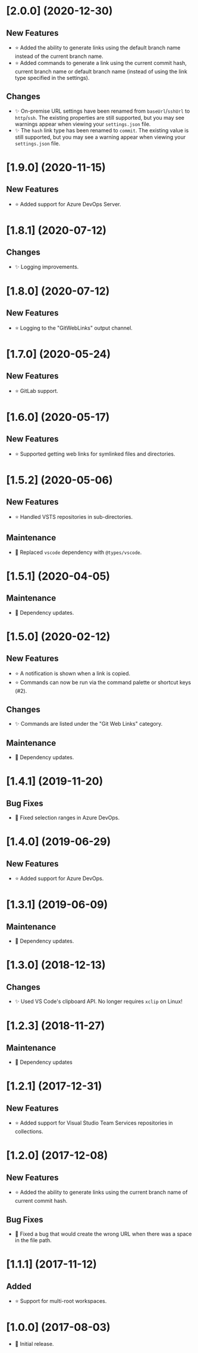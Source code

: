 # [2.0.0] (2020-12-30)

## New Features

-   ⭐ Added the ability to generate links using the default branch name instead of the current branch name.
-   ⭐ Added commands to generate a link using the current commit hash, current branch name or default branch name (instead of using the link type specified in the settings).

## Changes

-   ✨ On-premise URL settings have been renamed from `baseUrl`/`sshUrl` to `http`/`ssh`. The existing properties are still supported, but you may see warnings appear when viewing your `settings.json` file.
-   ✨ The `hash` link type has been renamed to `commit`. The existing value is still supported, but you may see a warning appear when viewing your `settings.json` file.

# [1.9.0] (2020-11-15)

## New Features

-   ⭐ Added support for Azure DevOps Server.

# [1.8.1] (2020-07-12)

## Changes

-   ✨ Logging improvements.

# [1.8.0] (2020-07-12)

## New Features

-   ⭐ Logging to the "GitWebLinks" output channel.

# [1.7.0] (2020-05-24)

## New Features

-   ⭐ GitLab support.

# [1.6.0] (2020-05-17)

## New Features

-   ⭐ Supported getting web links for symlinked files and directories.

# [1.5.2] (2020-05-06)

## New Features

-   ⭐ Handled VSTS repositories in sub-directories.

## Maintenance

-   🔨 Replaced `vscode` dependency with `@types/vscode`.

# [1.5.1] (2020-04-05)

## Maintenance

-   🔨 Dependency updates.

# [1.5.0] (2020-02-12)

## New Features

-   ⭐ A notification is shown when a link is copied.
-   ⭐ Commands can now be run via the command palette or shortcut keys (#2).

## Changes

-   ✨ Commands are listed under the "Git Web Links" category.

## Maintenance

-   🔨 Dependency updates.

# [1.4.1] (2019-11-20)

## Bug Fixes

-   🐛 Fixed selection ranges in Azure DevOps.

# [1.4.0] (2019-06-29)

## New Features

-   ⭐ Added support for Azure DevOps.

# [1.3.1] (2019-06-09)

## Maintenance

-   🔨 Dependency updates.

# [1.3.0] (2018-12-13)

## Changes

-   ✨ Used VS Code's clipboard API. No longer requires `xclip` on Linux!

# [1.2.3] (2018-11-27)

## Maintenance

-   🔨 Dependency updates

# [1.2.1] (2017-12-31)

## New Features

-   ⭐ Added support for Visual Studio Team Services repositories in collections.

# [1.2.0] (2017-12-08)

## New Features

-   ⭐ Added the ability to generate links using the current branch name of current commit hash.

## Bug Fixes

-   🐛 Fixed a bug that would create the wrong URL when there was a space in the file path.

# [1.1.1] (2017-11-12)

## Added

-   ⭐ Support for multi-root workspaces.

# [1.0.0] (2017-08-03)

-   🎉 Initial release.
